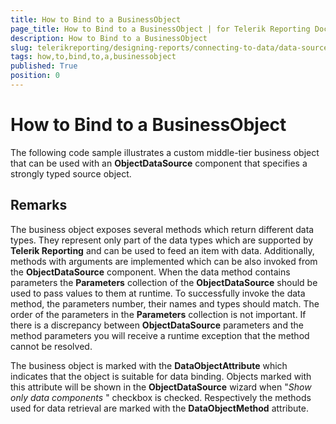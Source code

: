```yaml
---
title: How to Bind to a BusinessObject
page_title: How to Bind to a BusinessObject | for Telerik Reporting Documentation
description: How to Bind to a BusinessObject
slug: telerikreporting/designing-reports/connecting-to-data/data-source-components/objectdatasource-component/how-to/how-to-bind-to-a-businessobject
tags: how,to,bind,to,a,businessobject
published: True
position: 0
---
```


# How to Bind to a BusinessObject



The following code sample illustrates a custom middle-tier business object that can         be used with an __ObjectDataSource__ component that specifies         a strongly typed source object.       

## Remarks

The business object exposes several methods which return different data types. They           represent only part of the data types which are supported by __Telerik Reporting__         and can be used to feed an item with data. Additionally, methods with arguments are implemented           which can be also invoked from the __ObjectDataSource__ component.           When the data method contains parameters the __Parameters__ collection of           the __ObjectDataSource__ should be used to pass values to them at runtime.           To successfully invoke the data method, the parameters number, their names and           types should match. The order of the parameters in the __Parameters__ collection is not           important. If there is a discrepancy between __ObjectDataSource__ parameters and           the method parameters you will receive a runtime exception that the method cannot be resolved.         

The business object is marked with the __DataObjectAttribute__ which indicates           that the object is suitable for data binding. Objects marked with this attribute will be shown           in the __ObjectDataSource__ wizard when "*Show only data components* "           checkbox is checked. Respectively the methods used for data retrieval are marked with the           __DataObjectMethod__ attribute.         


